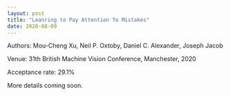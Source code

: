 ```yaml
---
layout: post
title: "Leanring to Pay Attention To Mistakes"
date: 2020-08-09
---
```

Authors: Mou-Cheng Xu, Neil P. Oxtoby, Daniel C. Alexander, Joseph Jacob

Venue: 31th British Machine Vision Conference, Manchester, 2020

Acceptance rate: 29.1%

More details coming soon.



